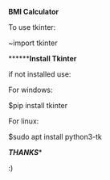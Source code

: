 ********************BMI Calculator********************





To use tkinter:




~import tkinter







**************************Install Tkinter********************







if not installed use:









For windows:







$pip install tkinter











For linux:










$sudo apt install python3-tk












***************************THANKS****************************







:)


    
